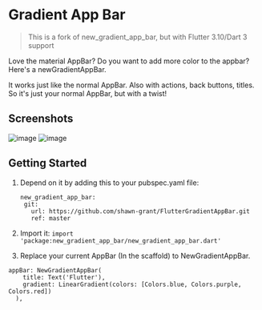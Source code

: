 # Gradient App Bar
> This is a fork of new_gradient_app_bar, but with Flutter 3.10/Dart 3 support
 
Love the material AppBar? Do you want to add more color to the appbar? Here's a newGradientAppBar.

It works just like the normal AppBar. Also with actions, back buttons, titles. So it's just your normal AppBar, but with a twist!

## Screenshots

![image](https://user-images.githubusercontent.com/7083755/43866104-e9bc98ea-9b64-11e8-9115-b2deec915dbd.png)
![image](https://user-images.githubusercontent.com/7083755/43866237-4f8e6a5e-9b65-11e8-8adf-2514a9b1e10c.png)


## Getting Started

1. Depend on it by adding this to your pubspec.yaml file:
   ```
   new_gradient_app_bar:
    git:
      url: https://github.com/shawn-grant/FlutterGradientAppBar.git
      ref: master
   ```

4. Import it: ```import 'package:new_gradient_app_bar/new_gradient_app_bar.dart'```

5. Replace your current AppBar (In the scaffold) to NewGradientAppBar. 


```
appBar: NewGradientAppBar(
    title: Text('Flutter'),
    gradient: LinearGradient(colors: [Colors.blue, Colors.purple, Colors.red])
  ),
```


